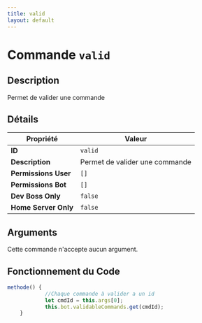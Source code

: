 ```yaml
---
title: valid
layout: default
---
```


# Commande `valid`

## Description

Permet de valider une commande

## Détails

| Propriété | Valeur |
| --- | --- |
| **ID** | `valid` |
| **Description** | Permet de valider une commande |
| **Permissions User** | `[]` |
| **Permissions Bot** | `[]` |
| **Dev Boss Only** | `false` |
| **Home Server Only** | `false` |

## Arguments

Cette commande n'accepte aucun argument.

## Fonctionnement du Code

```javascript
methode() {
            //Chaque commande à valider a un id
            let cmdId = this.args[0];
            this.bot.validableCommands.get(cmdId);
	}
```
